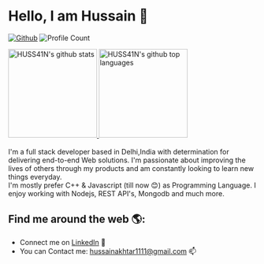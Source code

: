 # Hello, I am Hussain 👋
[![Github](https://img.shields.io/github/followers/HUSS41N?label=Follow&style=social)](https://github.com/HUSS41N)
![Profile Count](https://komarev.com/ghpvc/?username=HUSS41N) 


<a href="https://github.com/HUSS41N">
  <img height="180em" src="https://github-readme-stats.vercel.app/api?username=HUSS41N&show_icons=true&theme=merko&count_private=true" alt="HUSS41N's github stats" />
  <img height="180em" src="https://github-readme-stats.vercel.app/api/top-langs/?username=HUSS41N&theme=merko&layout=compact" alt="HUSS41N's github top languages" />
</a>
<br/>
<br/>
I'm a full stack developer based in Delhi,India with determination for delivering end-to-end Web solutions. I'm passionate about improving the lives of others through my products and am constantly looking to learn new things everyday.
<br/>
I'm mostly prefer C++ & Javascript (till now 😊) as Programming Language. 
I enjoy working with Nodejs, REST API's, Mongodb and much more.

## Find me around the web 🌎:
- Connect me on <a href="https://www.linkedin.com/in/md-hussain-baa178136/">LinkedIn</a> 💼
- You can Contact me: hussainakhtar1111@gmail.com 📫
